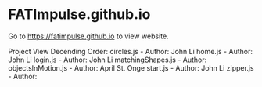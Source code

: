 # FATImpulse.github.io

Go to https://fatimpulse.github.io to view website.

Project View Decending Order: 
    circles.js          - Author: John Li
    home.js             - Author: John Li
    login.js            - Author: John Li
    matchingShapes.js   - Author: 
    objectsInMotion.js  - Author: April St. Onge
    start.js            - Author: John Li
    zipper.js           - Author: 
